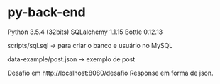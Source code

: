 # py-back-end

Python 3.5.4 (32bits)
SQLalchemy 1.1.15
Bottle 0.12.13


scripts/sql.sql -> para criar o banco e usuário no MySQL

data-example/post.json -> exemplo de post

Desafio em http://localhost:8080/desafio
Response em forma de json.
